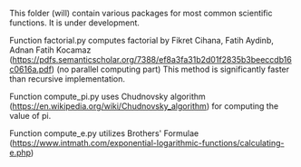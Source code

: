 This folder (will) contain various packages for
most common scientific functions. It is under
development.
 
Function factorial.py computes factorial by 
Fikret Cihana, Fatih Aydinb, Adnan Fatih Kocamaz
(https://pdfs.semanticscholar.org/7388/ef8a3fa31b2d01f2835b3beeccdb16c0616a.pdf)
(no parallel computing part) This method is
significantly faster than recursive implementation.

Function compute_pi.py uses Chudnovsky algorithm
(https://en.wikipedia.org/wiki/Chudnovsky_algorithm)
for computing the value of pi.

Function compute_e.py utilizes Brothers' Formulae
(https://www.intmath.com/exponential-logarithmic-functions/calculating-e.php)


